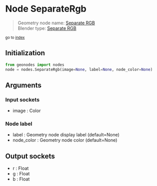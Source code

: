 
# Node SeparateRgb

> Geometry node name: [Separate RGB](https://docs.blender.org/manual/en/latest/modeling/geometry_nodes/color/separate_rgb.html)<br>
  Blender type: [Separate RGB](https://docs.blender.org/api/current/bpy.types.ShaderNodeSeparateRGB.html)
  
<sub>go to [index](../index.md)</sub>

## Initialization

```python
from geonodes import nodes
node = nodes.SeparateRgb(image=None, label=None, node_color=None)
```



## Arguments


### Input sockets

- image : Color

### Node label

- label : Geometry node display label (default=None)
- node_color : Geometry node color (default=None)

## Output sockets

- r : Float
- g : Float
- b : Float
